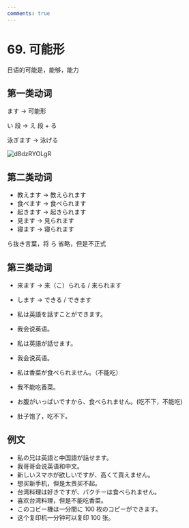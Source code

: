 ```yaml
---
comments: true
---
```


# 69. 可能形

日语的可能是，能够，能力

## 第一类动词

ます -> 可能形

い 段 -> え 段 + る

泳ぎます -> 泳げる

![d8dzRYOLgR](https://pic.einverne.info/images/d8dzRYOLgR.png)

## 第二类动词

- 教えます -> 教えられます
- 食べます -> 食べられます
- 起きます -> 起きられます
- 見ます -> 見られます
- 寝ます -> 寝られます

ら抜き言葉，将 ら 省略，但是不正式

## 第三类动词

- 来ます -> 来（こ）られる / 来られます
- します -> できる / できます


- 私は英語を話すことができます。
- 我会说英语。
- 私は英語が話せます。
- 我会说英语。

- 私は香菜が食べられません。（不能吃）
- 我不能吃香菜。

- お腹がいっぱいですから、食べられません。(吃不下，不能吃)
- 肚子饱了，吃不下。

## 例文

- 私の兄は英語と中国語が話せます。
- 我哥哥会说英语和中文。
- 新しいスマホが欲しいですが、高くて買えません。
- 想买新手机，但是太贵买不起。
- 台湾料理は好きですが、パクチーは食べられません。
- 喜欢台湾料理，但是不能吃香菜。
- このコビー機は一分間に 100 枚のコピーができます。
- 这个复印机一分钟可以复印 100 张。


